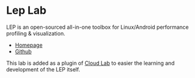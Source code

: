 
# Lep Lab

LEP is an open-sourced all-in-one toolbox for Linux/Android performance profiling & visualization.

* [Homepage](http://www.linuxep.com/)
* [Github](https://github.com/linuxep/)

This lab is added as a plugin of [Cloud Lab](http://tinylab.org/cloud-lab) to easier the learning and development of the LEP itself.
